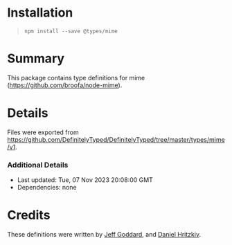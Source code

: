 # Installation
>
> `npm install --save @types/mime`

# Summary

This package contains type definitions for mime (<https://github.com/broofa/node-mime>).

# Details

Files were exported from <https://github.com/DefinitelyTyped/DefinitelyTyped/tree/master/types/mime/v1>.

### Additional Details

* Last updated: Tue, 07 Nov 2023 20:08:00 GMT
* Dependencies: none

# Credits

These definitions were written by [Jeff Goddard](https://github.com/jedigo), and [Daniel Hritzkiv](https://github.com/dhritzkiv).
